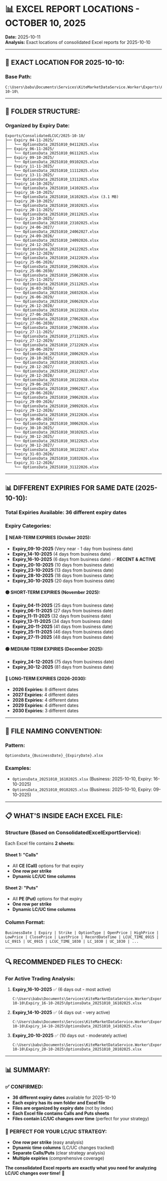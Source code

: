 # 📊 EXCEL REPORT LOCATIONS - OCTOBER 10, 2025

**Date:** 2025-10-11  
**Analysis:** Exact locations of consolidated Excel reports for 2025-10-10

---

## 🎯 **EXACT LOCATION FOR 2025-10-10:**

### **Base Path:**
```
C:\Users\babu\Documents\Services\KiteMarketDataService.Worker\Exports\ConsolidatedLCUC\2025-10-10\
```

---

## 📁 **FOLDER STRUCTURE:**

### **Organized by Expiry Date:**
```
Exports/ConsolidatedLCUC/2025-10-10/
├── Expiry_04-11-2025/
│   └── OptionsData_20251010_04112025.xlsx
├── Expiry_06-11-2025/
│   └── OptionsData_20251010_06112025.xlsx
├── Expiry_09-10-2025/
│   └── OptionsData_20251010_09102025.xlsx
├── Expiry_11-11-2025/
│   └── OptionsData_20251010_11112025.xlsx
├── Expiry_13-11-2025/
│   └── OptionsData_20251010_13112025.xlsx
├── Expiry_14-10-2025/
│   └── OptionsData_20251010_14102025.xlsx
├── Expiry_16-10-2025/
│   └── OptionsData_20251010_16102025.xlsx (3.1 MB)
├── Expiry_20-10-2025/
│   └── OptionsData_20251010_20102025.xlsx
├── Expiry_20-11-2025/
│   └── OptionsData_20251010_20112025.xlsx
├── Expiry_23-10-2025/
│   └── OptionsData_20251010_23102025.xlsx
├── Expiry_24-06-2027/
│   └── OptionsData_20251010_24062027.xlsx
├── Expiry_24-09-2026/
│   └── OptionsData_20251010_24092026.xlsx
├── Expiry_24-12-2025/
│   └── OptionsData_20251010_24122025.xlsx
├── Expiry_24-12-2029/
│   └── OptionsData_20251010_24122029.xlsx
├── Expiry_25-06-2026/
│   └── OptionsData_20251010_25062026.xlsx
├── Expiry_25-06-2030/
│   └── OptionsData_20251010_25062030.xlsx
├── Expiry_25-11-2025/
│   └── OptionsData_20251010_25112025.xlsx
├── Expiry_26-03-2026/
│   └── OptionsData_20251010_26032026.xlsx
├── Expiry_26-06-2029/
│   └── OptionsData_20251010_26062029.xlsx
├── Expiry_26-12-2028/
│   └── OptionsData_20251010_26122028.xlsx
├── Expiry_27-06-2028/
│   └── OptionsData_20251010_27062028.xlsx
├── Expiry_27-06-2030/
│   └── OptionsData_20251010_27062030.xlsx
├── Expiry_27-11-2025/
│   └── OptionsData_20251010_27112025.xlsx
├── Expiry_27-12-2029/
│   └── OptionsData_20251010_27122029.xlsx
├── Expiry_28-06-2029/
│   └── OptionsData_20251010_28062029.xlsx
├── Expiry_28-10-2025/
│   └── OptionsData_20251010_28102025.xlsx
├── Expiry_28-12-2027/
│   └── OptionsData_20251010_28122027.xlsx
├── Expiry_28-12-2028/
│   └── OptionsData_20251010_28122028.xlsx
├── Expiry_29-06-2027/
│   └── OptionsData_20251010_29062027.xlsx
├── Expiry_29-06-2028/
│   └── OptionsData_20251010_29062028.xlsx
├── Expiry_29-09-2026/
│   └── OptionsData_20251010_29092026.xlsx
├── Expiry_29-12-2026/
│   └── OptionsData_20251010_29122026.xlsx
├── Expiry_30-06-2026/
│   └── OptionsData_20251010_30062026.xlsx
├── Expiry_30-10-2025/
│   └── OptionsData_20251010_30102025.xlsx
├── Expiry_30-12-2025/
│   └── OptionsData_20251010_30122025.xlsx
├── Expiry_30-12-2027/
│   └── OptionsData_20251010_30122027.xlsx
├── Expiry_31-03-2026/
│   └── OptionsData_20251010_31032026.xlsx
└── Expiry_31-12-2026/
    └── OptionsData_20251010_31122026.xlsx
```

---

## 📊 **DIFFERENT EXPIRIES FOR SAME DATE (2025-10-10):**

### **Total Expiries Available:** **36 different expiry dates**

### **Expiry Categories:**

#### **🔴 NEAR-TERM EXPIRIES (October 2025):**
- **Expiry_09-10-2025** (Very near - 1 day from business date)
- **Expiry_14-10-2025** (4 days from business date)
- **Expiry_16-10-2025** (6 days from business date) ✅ **RECENT & ACTIVE**
- **Expiry_20-10-2025** (10 days from business date)
- **Expiry_23-10-2025** (13 days from business date)
- **Expiry_28-10-2025** (18 days from business date)
- **Expiry_30-10-2025** (20 days from business date)

#### **🟡 SHORT-TERM EXPIRIES (November 2025):**
- **Expiry_04-11-2025** (25 days from business date)
- **Expiry_06-11-2025** (27 days from business date)
- **Expiry_11-11-2025** (32 days from business date)
- **Expiry_13-11-2025** (34 days from business date)
- **Expiry_20-11-2025** (41 days from business date)
- **Expiry_25-11-2025** (46 days from business date)
- **Expiry_27-11-2025** (48 days from business date)

#### **🟢 MEDIUM-TERM EXPIRIES (December 2025):**
- **Expiry_24-12-2025** (75 days from business date)
- **Expiry_30-12-2025** (81 days from business date)

#### **🔵 LONG-TERM EXPIRIES (2026-2030):**
- **2026 Expiries:** 8 different dates
- **2027 Expiries:** 4 different dates
- **2028 Expiries:** 4 different dates
- **2029 Expiries:** 4 different dates
- **2030 Expiries:** 3 different dates

---

## 🎯 **FILE NAMING CONVENTION:**

### **Pattern:**
```
OptionsData_{BusinessDate}_{ExpiryDate}.xlsx
```

### **Examples:**
- `OptionsData_20251010_16102025.xlsx` (Business: 2025-10-10, Expiry: 16-10-2025)
- `OptionsData_20251010_09102025.xlsx` (Business: 2025-10-10, Expiry: 09-10-2025)

---

## 📋 **WHAT'S INSIDE EACH EXCEL FILE:**

### **Structure (Based on ConsolidatedExcelExportService):**
Each Excel file contains **2 sheets:**

#### **Sheet 1: "Calls"**
- All **CE (Call)** options for that expiry
- **One row per strike**
- **Dynamic LC/UC time columns**

#### **Sheet 2: "Puts"**
- All **PE (Put)** options for that expiry
- **One row per strike**
- **Dynamic LC/UC time columns**

### **Column Format:**
```
BusinessDate | Expiry | Strike | OptionType | OpenPrice | HighPrice | LowPrice | ClosePrice | LastPrice | RecordDateTime | LCUC_TIME_0915 | LC_0915 | UC_0915 | LCUC_TIME_1030 | LC_1030 | UC_1030 | ...
```

---

## 🔍 **RECOMMENDED FILES TO CHECK:**

### **For Active Trading Analysis:**
1. **Expiry_16-10-2025** ✅ (6 days out - most active)
   ```
   C:\Users\babu\Documents\Services\KiteMarketDataService.Worker\Exports\ConsolidatedLCUC\2025-10-10\Expiry_16-10-2025\OptionsData_20251010_16102025.xlsx
   ```

2. **Expiry_14-10-2025** ✅ (4 days out - very active)
   ```
   C:\Users\babu\Documents\Services\KiteMarketDataService.Worker\Exports\ConsolidatedLCUC\2025-10-10\Expiry_14-10-2025\OptionsData_20251010_14102025.xlsx
   ```

3. **Expiry_20-10-2025** ✅ (10 days out - moderately active)
   ```
   C:\Users\babu\Documents\Services\KiteMarketDataService.Worker\Exports\ConsolidatedLCUC\2025-10-10\Expiry_20-10-2025\OptionsData_20251010_20102025.xlsx
   ```

---

## 📊 **SUMMARY:**

### **✅ CONFIRMED:**
- **36 different expiry dates** available for 2025-10-10
- **Each expiry has its own folder and Excel file**
- **Files are organized by expiry date** (not by index)
- **Each Excel file contains Calls and Puts sheets**
- **Files contain LC/UC changes over time** (perfect for your strategy)

### **🎯 PERFECT FOR YOUR LC/UC STRATEGY:**
- **One row per strike** (easy analysis)
- **Dynamic time columns** (LC/UC changes tracked)
- **Separate Calls/Puts** (clear strategy analysis)
- **Multiple expiries** (comprehensive coverage)

**The consolidated Excel reports are exactly what you need for analyzing LC/UC changes over time!** 🚀
